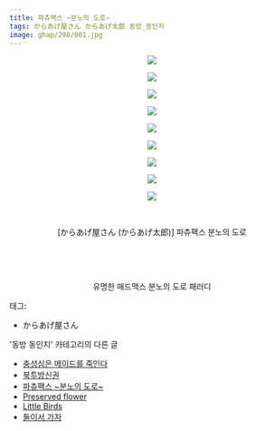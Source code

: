 ```yaml
---
title: 파츄팩스 ~분노의 도로~
tags: からあげ屋さん からあげ太郎 동방_동인지
image: ghap/298/001.jpg
---
```

<div class="article">
<p style="text-align: center; clear: none; float: none;"><img src="{{ site.nasurl }}/ghap/298/001.jpg"/></p>
<p style="text-align: center; clear: none; float: none;"><img src="{{ site.nasurl }}/ghap/298/002.jpg"/></p>
<p style="text-align: center; clear: none; float: none;"><img src="{{ site.nasurl }}/ghap/298/003.jpg"/></p>
<p style="text-align: center; clear: none; float: none;"><img src="{{ site.nasurl }}/ghap/298/004.jpg"/></p>
<p style="text-align: center; clear: none; float: none;"><img src="{{ site.nasurl }}/ghap/298/005.jpg"/></p>
<p style="text-align: center; clear: none; float: none;"><img src="{{ site.nasurl }}/ghap/298/006.jpg"/></p>
<p style="text-align: center; clear: none; float: none;"><img src="{{ site.nasurl }}/ghap/298/007.jpg"/></p>
<p style="text-align: center; clear: none; float: none;"><img src="{{ site.nasurl }}/ghap/298/008.jpg"/></p>
<p style="text-align: center; clear: none; float: none;"><img src="{{ site.nasurl }}/ghap/298/009.jpg"/></p>
<p style="text-align: center; clear: none; float: none;"><br/></p>
<p style="text-align: center; clear: none; float: none;">[からあげ屋さん (からあげ太郎)] 파츄팩스 분노의 도로</p>
<p><br/></p>
<p style="text-align: center;"><br/></p>
<p style="text-align: center;">유명한 매드맥스 분노의 도로 패러디<br/></p>
</div><div class="tagTrail">
<p>태그: </p>
<ul>
<li>からあげ屋さん</li>
</ul>
</div><div class="another">
<p>'동방 동인지' 카테고리의 다른 글</p>
<ul>
<li><a href="/2016-06-19-ghap_300">충성심은 메이드를 죽인다</a></li>
<li><a href="/2016-06-19-ghap_299">북투방신권</a></li>
<li><a href="/2016-06-19-ghap_298">파츄팩스 ~분노의 도로~</a></li>
<li><a href="/2016-06-19-ghap_297">Preserved flower</a></li>
<li><a href="/2016-06-19-ghap_296">Little Birds</a></li>
<li><a href="/2016-06-19-ghap_295">둘이서 가자</a></li>
</ul>
</div><div class="cb_module cb_fluid">
<div class="cb_wrt cb_profile">
</div><!-- commentList close -->
</div>